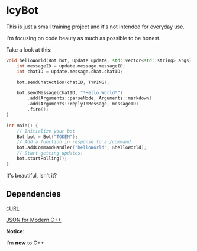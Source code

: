 # IcyBot

This is just a small training project and it's not intended for everyday use.

I'm focusing on code beauty as much as possible to be honest.

Take a look at this:

```c++
void helloWorld(Bot bot, Update update, std::vector<std::string> args) {
	int messageID = update.message.messageID;
	int chatID = update.message.chat.chatID;

	bot.sendChatAction(chatID, TYPING);

	bot.sendMessage(chatID, "*Hello World*")
		.add(Arguments::parseMode, Arguments::markdown)
		.add(Arguments::replyToMessage, messageID)
		.fire();
}

int main() {
	// Initialize your bot
	Bot bot = Bot("TOKEN");
	// Add a function in response to a /command
	bot.addCommandHandler("helloWorld", &helloWorld);
	// Start getting updates!
	bot.startPolling();
}
```

It's beautiful, isn't it?


## Dependencies
[cURL](https://github.com/curl/curl)

[JSON for Modern C++](https://github.com/nlohmann/json)



**Notice**:

I'm **new** to C++ 
